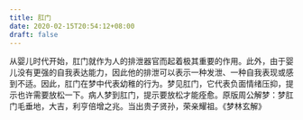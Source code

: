 ```yaml
---
title: 肛门
date: 2020-02-15T20:54:12+08:00
draft: false
---
```


从婴儿时代开始，肛门就作为人的排泄器官而起着极其重要的作用。此外，由于婴儿没有更强的自我表达能力，因此他的排泄可以表示一种发泄、一种自我表现或感到不适。因此，肛门在梦中代表幼稚的行为。梦见肛门，它代表负面情绪压抑，提示也许需要放松一下。病人梦到肛门，提示要放松才能痊愈。原版周公解梦：梦肛门毛垂地，大吉，利亨倍增之兆。当出贵子贤孙，荣亲耀祖。《梦林玄解》
